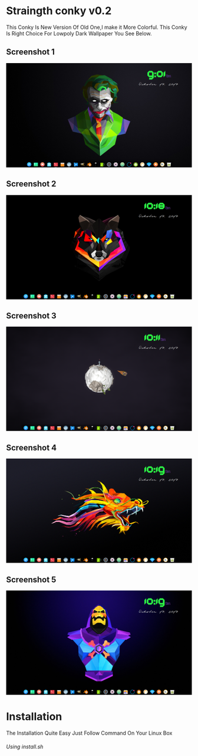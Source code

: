 # Straingth conky v0.2
This Conky Is New Version Of Old One,I make it More Colorful.
This Conky Is Right Choice For Lowpoly Dark Wallpaper You See Below.

## Screenshot 1

![alt text](https://github.com/KaizIqbal/Straingth_conky_v0.2/blob/master/Demo/1.png)

## Screenshot 2

![alt text](https://github.com/KaizIqbal/Straingth_conky_v0.2/blob/master/Demo/2.png)

## Screenshot 3

![alt text](https://github.com/KaizIqbal/Straingth_conky_v0.2/blob/master/Demo/3.png)

## Screenshot 4

![alt text](https://github.com/KaizIqbal/Straingth_conky_v0.2/blob/master/Demo/4.png)

## Screenshot 5

![alt text](https://github.com/KaizIqbal/Straingth_conky_v0.2/blob/master/Demo/5.png)

# Installation

The Installation Quite Easy Just Follow Command On Your Linux Box

###### Using install.sh

